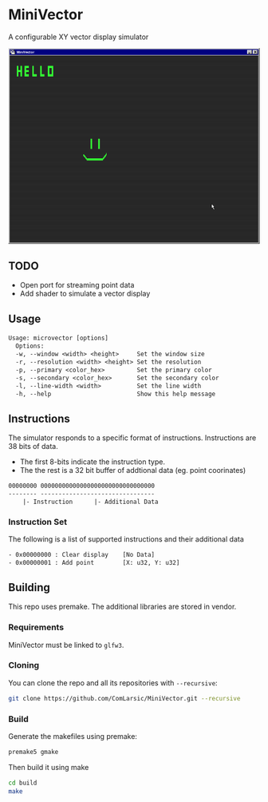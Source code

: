 # MiniVector

A configurable XY vector display simulator

![minivector_demo](docs/minivector_demo.png)

## TODO

- Open port for streaming point data
- Add shader to simulate a vector display

## Usage

```
Usage: microvector [options]
  Options:
  -w, --window <width> <height>     Set the window size
  -r, --resolution <width> <height> Set the resolution
  -p, --primary <color_hex>         Set the primary color
  -s, --secondary <color_hex>       Set the secondary color
  -l, --line-width <width>          Set the line width
  -h, --help                        Show this help message
```

## Instructions

The simulator responds to a specific format of instructions.
Instructions are 38 bits of data.

- The first 8-bits indicate the instruction type.
- The the rest is a 32 bit buffer of addtional data (eg. point coorinates)

```
00000000 00000000000000000000000000000000
-------- --------------------------------
    |- Instruction      |- Additional Data
```

### Instruction Set

The following is a list of supported instructions and their additional data

```
- 0x00000000 : Clear display    [No Data]
- 0x00000001 : Add point        [X: u32, Y: u32]
```

## Building

This repo uses premake. The additional libraries are stored in vendor.

### Requirements

MiniVector must be linked to `glfw3`.

### Cloning

You can clone the repo and all its repositories with `--recursive`:

```bash
git clone https://github.com/ComLarsic/MiniVector.git --recursive
```

### Build

Generate the makefiles using premake:

```bash
premake5 gmake
```

Then build it using make

```bash
cd build
make
```
